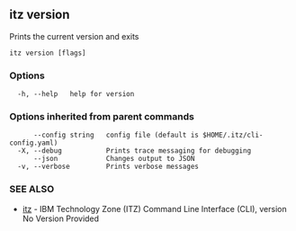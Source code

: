 ## itz version

Prints the current version and exits

```
itz version [flags]
```

### Options

```
  -h, --help   help for version
```

### Options inherited from parent commands

```
      --config string   config file (default is $HOME/.itz/cli-config.yaml)
  -X, --debug           Prints trace messaging for debugging
      --json            Changes output to JSON
  -v, --verbose         Prints verbose messages
```

### SEE ALSO

* [itz](itz.md)	 - IBM Technology Zone (ITZ) Command Line Interface (CLI), version No Version Provided

